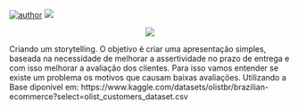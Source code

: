 [![author](https://img.shields.io/badge/Author-Felipe&nbsp;Leal-red.svg)](https://www.linkedin.com/in/felipe-augusto-leal-37b43b215/)
[![](https://img.shields.io/badge/Python-3.11+-blue.svg)](https://www.python.org/)
<p align="center"> 
  <a href="https://www.linkedin.com/in/felipe-augusto-leal-37b43b215" target="_blank"><img src="https://img.shields.io/badge/-LinkedIn-%230077B5?style=for-the-badge&logo=linkedin&logoColor=white" target="_blank"></a> 
</p>
Criando um storytelling.
O objetivo  é criar uma apresentação simples, baseada na necessidade de melhorar a assertividade no prazo de entrega e com isso melhorar a avaliação dos clientes.
Para isso vamos entender se existe um problema os motivos que causam baixas avaliações.
Utilizando a Base diponivel em:
https://www.kaggle.com/datasets/olistbr/brazilian-ecommerce?select=olist_customers_dataset.csv
